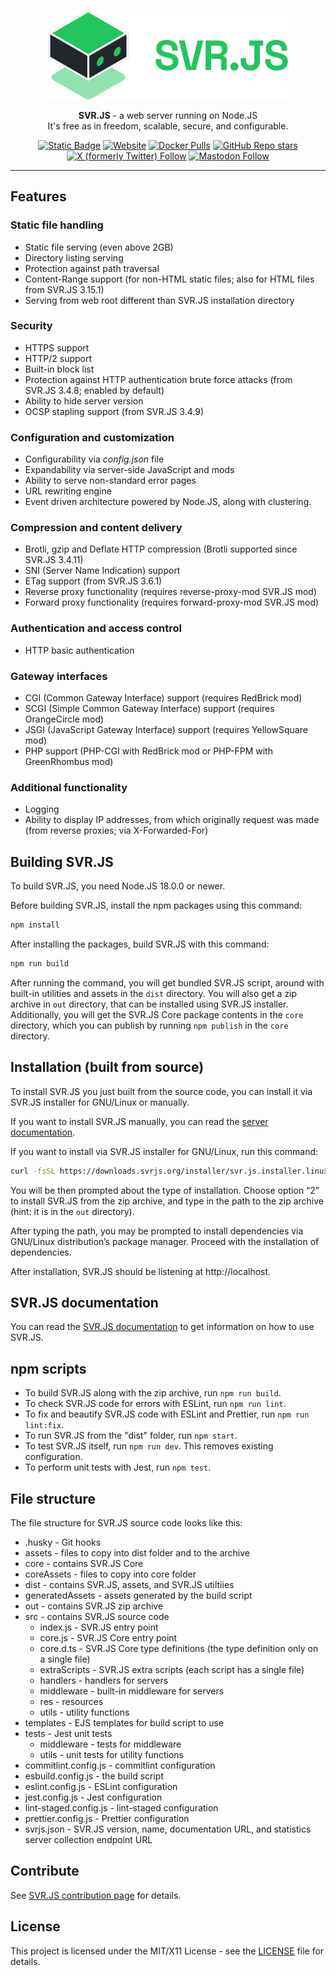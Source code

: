 <p align="center">
  <a href="https://svrjs.org" target="_blank">
    <img src="assets/logo.png" width="384">
  </a>
</p>
<p align="center">
  <b>SVR.JS</b> - a web server running on Node.JS<br/>
  It's free as in freedom, scalable, secure, and configurable.
</p>
<p align="center">
  <a href="https://svrjs.org/docs" target="_blank"><img alt="Static Badge" src="https://img.shields.io/badge/Documentation-green"></a>
  <a href="https://svrjs.org" target="_blank"><img alt="Website" src="https://img.shields.io/website?url=https%3A%2F%2Fsvrjs.org"></a>
  <a href="https://hub.docker.com/r/svrjs/svrjs" target="_blank"><img alt="Docker Pulls" src="https://img.shields.io/docker/pulls/svrjs/svrjs"></a>
  <a href="https://github.com/svr-js/svrjs" target="_blank"><img alt="GitHub Repo stars" src="https://img.shields.io/github/stars/svr-js/svrjs"></a>
  <a href="https://x.com/SVR_JS" target="_blank"><img alt="X (formerly Twitter) Follow" src="https://img.shields.io/twitter/follow/SVR_JS"></a>
  <a href="https://mastodon.social/@svrjs" target="_blank"><img alt="Mastodon Follow" src="https://img.shields.io/mastodon/follow/111643338718098121"></a>
</p>

* * *

## Features

### Static file handling

*   Static file serving (even above 2GB)
*   Directory listing serving
*   Protection against path traversal
*   Content-Range support (for non-HTML static files; also for HTML files from SVR.JS 3.15.1)
*   Serving from web root different than SVR.JS installation directory

### Security

*   HTTPS support
*   HTTP/2 support
*   Built-in block list
*   Protection against HTTP authentication brute force attacks (from SVR.JS 3.4.8; enabled by default)
*   Ability to hide server version
*   OCSP stapling support (from SVR.JS 3.4.9)

### Configuration and customization

*   Configurability via _config.json_ file
*   Expandability via server-side JavaScript and mods
*   Ability to serve non-standard error pages
*   URL rewriting engine
*   Event driven architecture powered by Node.JS, along with clustering.

### Compression and content delivery

*   Brotli, gzip and Deflate HTTP compression (Brotli supported since SVR.JS 3.4.11)
*   SNI (Server Name Indication) support
*   ETag support (from SVR.JS 3.6.1)
*   Reverse proxy functionality (requires reverse-proxy-mod SVR.JS mod)
*   Forward proxy functionality (requires forward-proxy-mod SVR.JS mod)

### Authentication and access control

*   HTTP basic authentication

### Gateway interfaces

*   CGI (Common Gateway Interface) support (requires RedBrick mod)
*   SCGI (Simple Common Gateway Interface) support (requires OrangeCircle mod)
*   JSGI (JavaScript Gateway Interface) support (requires YellowSquare mod)
*   PHP support (PHP-CGI with RedBrick mod or PHP-FPM with GreenRhombus mod)

### Additional functionality

*   Logging
*   Ability to display IP addresses, from which originally request was made (from reverse proxies; via X-Forwarded-For)

## Building SVR.JS

To build SVR.JS, you need Node.JS 18.0.0 or newer.

Before building SVR.JS, install the npm packages using this command:
```bash
npm install
```
After installing the packages, build SVR.JS with this command:
```bash
npm run build 
```
After running the command, you will get bundled SVR.JS script, around with built-in utilities and assets in the `dist` directory. You will also get a zip archive in `out` directory, that can be installed using SVR.JS installer. Additionally, you will get the SVR.JS Core package contents in the `core` directory, which you can publish by running `npm publish` in the `core` directory.

## Installation (built from source)

To install SVR.JS you just built from the source code, you can install it via SVR.JS installer for GNU/Linux or manually.

If you want to install SVR.JS manually, you can read the [server documentation](https://svrjs.org/docs).

If you want to install via SVR.JS installer for GNU/Linux, run this command:
```bash
curl -fsSL https://downloads.svrjs.org/installer/svr.js.installer.linux.20240509.sh > /tmp/installer.sh && sudo bash /tmp/installer.sh
```

You will be then prompted about the type of installation. Choose option “2” to install SVR.JS from the zip archive, and type in the path to the zip archive (hint: it is in the `out` directory).

After typing the path, you may be prompted to install dependencies via GNU/Linux distribution’s package manager. Proceed with the installation of dependencies.

After installation, SVR.JS should be listening at http://localhost.

## SVR.JS documentation

You can read the [SVR.JS documentation](https://svrjs.org/docs) to get information on how to use SVR.JS.

## npm scripts

- To build SVR.JS along with the zip archive, run `npm run build`.
- To check SVR.JS code for errors with ESLint, run `npm run lint`.
- To fix and beautify SVR.JS code with ESLint and Prettier, run `npm run lint:fix`.
- To run SVR.JS from the "dist" folder, run `npm start`.
- To test SVR.JS itself, run `npm run dev`. This removes existing configuration.
- To perform unit tests with Jest, run `npm test`.

## File structure

The file structure for SVR.JS source code looks like this:
 - .husky - Git hooks
 - assets - files to copy into dist folder and to the archive
 - core - contains SVR.JS Core
 - coreAssets - files to copy into core folder
 - dist - contains SVR.JS, assets, and SVR.JS utiltiies
 - generatedAssets - assets generated by the build script
 - out - contains SVR.JS zip archive
 - src - contains SVR.JS source code
   - index.js - SVR.JS entry point
   - core.js - SVR.JS Core entry point
   - core.d.ts - SVR.JS Core type definitions (the type definition only on a single file)
   - extraScripts - SVR.JS extra scripts (each script has a single file)
   - handlers - handlers for servers
   - middleware - built-in middleware for servers
   - res - resources
   - utils - utility functions
 - templates - EJS templates for build script to use
 - tests - Jest unit tests
   - middleware - tests for middleware
   - utils - unit tests for utility functions
 - commitlint.config.js - commitlint configuration
 - esbuild.config.js - the build script
 - eslint.config.js - ESLint configuration
 - jest.config.js - Jest configuration
 - lint-staged.config.js - lint-staged configuration
 - prettier.config.js - Prettier configuration
 - svrjs.json - SVR.JS version, name, documentation URL, and statistics server collection endpoint URL
 
## Contribute

See [SVR.JS contribution page](https://svrjs.org/contribute) for details.

## License

This project is licensed under the MIT/X11 License - see the [LICENSE](LICENSE) file for details.